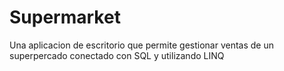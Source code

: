 ﻿# Supermarket
Una aplicacion de escritorio que permite gestionar ventas de un superpercado conectado con SQL y utilizando
LINQ
